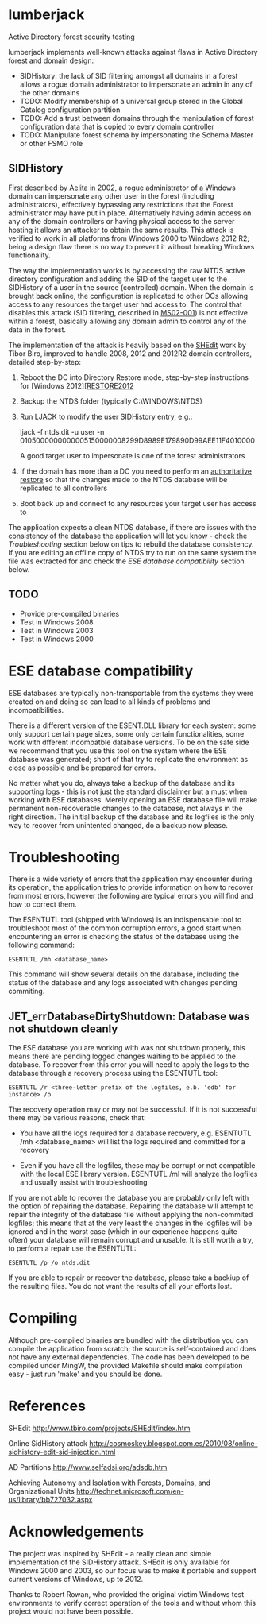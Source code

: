 lumberjack
==========
Active Directory forest security testing

lumberjack implements well-known attacks against flaws in Active Directory forest and domain design:

* SIDHistory: the lack of SID filtering amongst all domains in a forest allows a rogue domain administrator to impersonate an admin in any of the other domains
* TODO: Modify membership of a universal group stored in the Global Catalog configuration partition
* TODO: Add a trust between domains through the manipulation of forest configuration data that is copied to every domain controller
* TODO: Manipulate forest schema by impersonating the Schema Master or other FSMO role

SIDHistory
----------
First described by [Aelita][AELITA] in 2002, a rogue administrator of a Windows domain can impersonate any other user in the forest (including administrators), effectively bypassing any restrictions that the Forest administrator may have put in place. Alternatively having admin access on any of the domain controllers or having physical access to the server hosting it allows an attacker to obtain the same results. This attack is verified to work in all platforms from Windows 2000 to Windows 2012 R2; being a design flaw there is no way to prevent it without breaking Windows functionality.

The way the implementation works is by accessing the raw NTDS active directory configuration and adding the SID of the target user to the SIDHistory of a user in the source (controlled) domain. When the domain is brought back online, the configuration is replicated to other DCs allowing access to any resources the target user had access to. The control that disables this attack (SID filtering, described in [MS02-001][MS02-001]) is not effective within a forest, basically allowing any domain admin to control any of the data in the forest.

The implementation of the attack is heavily based on the [SHEdit][SHEDIT] work by Tibor Biro, improved to handle 2008, 2012 and 2012R2 domain controllers, detailed step-by-step:

   1. Reboot the DC into Directory Restore mode, step-by-step instructions for [Windows 2012][[RESTORE2012]

   2. Backup the NTDS folder (typically C:\WINDOWS\NTDS)

   3. Run LJACK to modify the user SIDHistory entry, e.g.:

      ljack -f ntds.dit -u user -n 0105000000000005150000008299D8989E179890D99AEE11F4010000

	  A good target user to impersonate is one of the forest administrators
	 
   4. If the domain has more than a DC you need to perform an [authoritative restore][AUTHRESTORE2012] so that the changes made to the NTDS database will be replicated to all controllers

   5. Boot back up and connect to any resources your target user has access to

The application expects a clean NTDS database, if there are issues with the consistency of the database the application will let you know - check the *Troubleshooting* section below on tips to rebuild the database consistency. If you are editing an offline copy of NTDS try to run on the same system the file was extracted for and check the *ESE database compatibility* section below.

TODO
----
* Provide pre-compiled binaries
* Test in Windows 2008
* Test in Windows 2003
* Test in Windows 2000

ESE database compatibility
==========================
ESE databases are typically non-transportable from the systems they were created on and doing so can lead to all kinds of problems and incompatibilities.

There is a different version of the ESENT.DLL library for each system: some only support certain page sizes, some only certain functionalities, some work with dfferent incompatble database versions. To be on the safe side we recommend that you use this tool on the system where the ESE database was generated; short of that try to replicate the environment as close as possible and be prepared for errors.

No matter what you do, always take a backup of the database and its supporting logs - this is not just the standard disclaimer but a must when working with ESE databases. Merely opening an ESE database file will make permanent non-recoverable changes to the database, not always in the right direction. The initial backup of the database and its logfiles is the only way to recover from unintented changed, do a backup now please.

Troubleshooting
===============
There is a wide variety of errors that the application may encounter during its operation, the application tries to provide information on how to recover from most errors, however the following are typical errors you will find and how to correct them.

The ESENTUTL tool (shipped with Windows) is an indispensable tool to troubleshoot most of the common corruption errors, a good start when encountering an error is checking the status of the database using the following command:

	ESENTUTL /mh <database_name>

This command will show several details on the database, including the status of the database and any logs associated with changes pending commiting.
	
JET_errDatabaseDirtyShutdown: Database was not shutdown cleanly
---------------------------------------------------------------
The ESE database you are working with was not shutdown properly, this means there are pending logged changes waiting to be applied to the database. To recover from this error you will need to apply the logs to the database through a recovery process using the ESENTUTL tool:

	ESENTUTL /r <three-letter prefix of the logfiles, e.b. 'edb' for instance> /o

The recovery operation may or may not be successful. If it is not successful there may be various reasons, check that:

* You have all the logs required for a database recovery, e.g. ESENTUTL /mh <database_name> will list the logs required and committed for a recovery

* Even if you have all the logfiles, these may be corrupt or not compatible with the local ESE library version. ESENTUTL /ml <three-letter prefix of the logfiles> will analyze the logfiles and usually assist with troubleshooting

If you are not able to recover the database you are probably only left with the option of repairing the database. Repairing the database will attempt to repair the integrity of the database file without applying the non-commited logfiles; this means that at the very least the changes in the logfiles will be ignored and in the worst case (which in our experience happens quite often) your database will remain corrupt and unusable. It is still worth a try, to perform a repair use the ESENTUTL:

	ESENTUTL /p /o ntds.dit

If you are able to repair or recover the database, please take a backiup of the resulting files. You do not want the results of all your efforts lost.

Compiling
=========
Although pre-compiled binaries are bundled with the distribution you can compile the application from scratch; the source is self-contained and does not have any external dependencies.  The code has been developed to be compiled under MingW, the provided Makefile should make compilation easy - just run 'make' and you should be done.

References
==========
SHEdit
http://www.tbiro.com/projects/SHEdit/index.htm

Online SidHistory attack
http://cosmoskey.blogspot.com.es/2010/08/online-sidhistory-edit-sid-injection.html

AD Partitions
http://www.selfadsi.org/adsdb.htm

Achieving Autonomy and Isolation with Forests, Domains, and Organizational Units
http://technet.microsoft.com/en-us/library/bb727032.aspx

Acknowledgements
================
The project was inspired by SHEdit - a really clean and simple implementation of the SIDHistory attack. SHEdit is only available for Windows 2000 and 2003, so our focus was to make it portable and support current versions of Windows, up to 2012.

Thanks to Robert Rowan, who provided the original victim Windows test environments to verify correct operation of the tools and without whom this project would not have been possible.

[AELITA]: http://www.decuslib.com/decus/vmslt02a/sec/nt-sidescalation-attack.txt
[MS02-001]: https://technet.microsoft.com/en-us/library/security/ms02-001.aspx
[SHEDIT]: http://www.tbiro.com/projects/SHEdit/
[RESTORE2012]: http://blogs.dirteam.com/blogs/sanderberkouwer/archive/2012/11/29/rebooting-windows-server-2012-based-domain-controllers-into-directory-services-restore-mode.aspx
[AUTHRESTORE2012]: http://www.edeconsulting.be/downloads/WindowsServer2012ADBackupandDisasterRecoveryProcedures_V1.0.pdf
